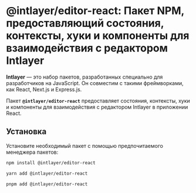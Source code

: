 # @intlayer/editor-react: Пакет NPM, предоставляющий состояния, контексты, хуки и компоненты для взаимодействия с редактором Intlayer

**Intlayer** — это набор пакетов, разработанных специально для разработчиков на JavaScript. Он совместим с такими фреймворками, как React, Next.js и Express.js.

Пакет **`@intlayer/editor-react`** предоставляет состояния, контексты, хуки и компоненты для взаимодействия с редактором Intlayer в приложении React.

## Установка

Установите необходимый пакет с помощью предпочитаемого менеджера пакетов:

```bash
npm install @intlayer/editor-react
```

```bash
yarn add @intlayer/editor-react
```

```bash
pnpm add @intlayer/editor-react
```

